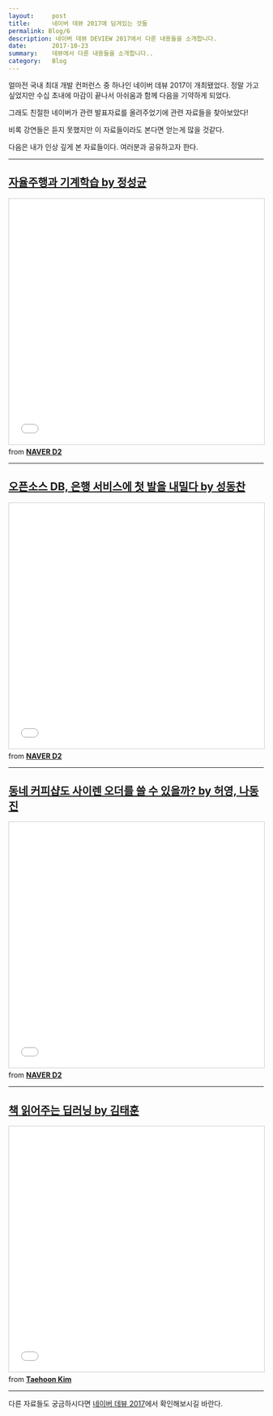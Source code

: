 ```yaml
---
layout:     post
title:      네이버 데뷰 2017에 담겨있는 것들
permalink: Blog/6
description: 네이버 데뷰 DEVIEW 2017에서 다룬 내용들을 소개합니다.
date:       2017-10-23
summary:    데뷰에서 다룬 내용들을 소개합니다..
category: 	Blog
---
```


얼마전 국내 최대 개발 컨퍼런스 중 하나인 네이버 데뷰 2017이 개최됐었다. 정말 가고 싶었지만 수십 초내에 마감이 끝나서 아쉬움과 함께 다음을 기약하게 되었다.

그래도 친절한 네이버가 관련 발표자료를 올려주었기에 관련 자료들을 찾아보았다!

비록 강연들은 듣지 못했지만 이 자료들이라도 본다면 얻는게 많을 것같다.

다음은 내가 인상 깊게 본 자료들이다. 여러분과 공유하고자 한다.

- - -

## [자율주행과 기계학습 by 정성균](https://deview.kr/2017/schedule/205)

<iframe src="//www.slideshare.net/slideshow/embed_code/key/qMNZodU85BPqwz" width="595" height="485" frameborder="0" marginwidth="0" marginheight="0" scrolling="no" style="border:1px solid #CCC; border-width:1px; margin-bottom:5px; max-width: 100%;" allowfullscreen> </iframe> 

<div style="margin-bottom:5px"> <strong> <a href="//www.slideshare.net/deview/124-80844653" title="[124]자율주행과 기계학습" target="_blank"></a> </strong> from <strong><a href="https://www.slideshare.net/deview" target="_blank">NAVER D2</a></strong> </div>


- - -

## [오픈소스 DB, 은행 서비스에 첫 발을 내밀다 by 성동찬](https://deview.kr/2017/schedule/215)

<iframe src="//www.slideshare.net/slideshow/embed_code/key/KYCDXfQUVDazz" width="595" height="485" frameborder="0" marginwidth="0" marginheight="0" scrolling="no" style="border:1px solid #CCC; border-width:1px; margin-bottom:5px; max-width: 100%;" allowfullscreen> </iframe> <div style="margin-bottom:5px"> <strong> <a href="//www.slideshare.net/deview/135-80845610" title="[135] 오픈소스 데이터베이스, 은행 서비스에 첫발을 내밀다." target="_blank"></a> </strong> from <strong><a href="https://www.slideshare.net/deview" target="_blank">NAVER D2</a></strong> </div>

- - -

## [동네 커피샵도 사이렌 오더를 쓸 수 있을까? by 허영, 나동진](https://deview.kr/2017/schedule/199)

<iframe src="//www.slideshare.net/slideshow/embed_code/key/kXtfZmyerwuVMz" width="595" height="485" frameborder="0" marginwidth="0" marginheight="0" scrolling="no" style="border:1px solid #CCC; border-width:1px; margin-bottom:5px; max-width: 100%;" allowfullscreen> </iframe> <div style="margin-bottom:5px"> <strong> <a href="//www.slideshare.net/deview/123-80843907" title="[123]동네 커피샵도 사이렌 오더를 쓸 수 있을까" target="_blank"></a> </strong> from <strong><a href="https://www.slideshare.net/deview" target="_blank">NAVER D2</a></strong> </div>

- - -
## [책 읽어주는 딥러닝 by 김태훈](https://deview.kr/2017/schedule/182)

<iframe src="//www.slideshare.net/slideshow/embed_code/key/7GHy0N6HskSZx1" width="595" height="485" frameborder="0" marginwidth="0" marginheight="0" scrolling="no" style="border:1px solid #CCC; border-width:1px; margin-bottom:5px; max-width: 100%;" allowfullscreen> </iframe> <div style="margin-bottom:5px"> <strong> <a href="//www.slideshare.net/carpedm20/deview-2017-80824162" title="책 읽어주는 딥러닝: 배우 유인나가 해리포터를 읽어준다면 DEVIEW 2017" target="_blank"></a> </strong> from <strong><a href="https://www.slideshare.net/carpedm20" target="_blank">Taehoon Kim</a></strong> </div>


- - -


다른 자료들도 궁금하시다면 [네이버 데뷰 2017](https://deview.kr/2017/schedule)에서 확인해보시길 바란다.